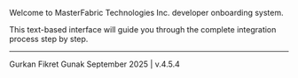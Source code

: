 Welcome to MasterFabric Technologies Inc. developer onboarding system.

This text-based interface will guide you through the complete integration process step by step.

---

Gurkan Fikret Gunak
September 2025 | v.4.5.4
